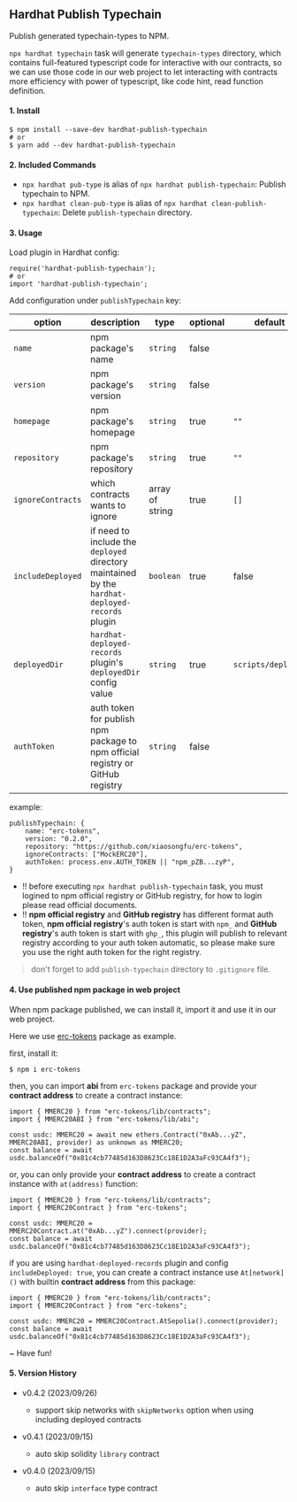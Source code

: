 ## Hardhat Publish Typechain

Publish generated typechain-types to NPM.

`npx hardhat typechain` task will generate `typechain-types` directory, which contains full-featured typescript code for interactive with our contracts, so we can use those code in our web project to let interacting with contracts more efficiency with power of typescript, like code hint, read function definition.

#### 1. Install

```
$ npm install --save-dev hardhat-publish-typechain
# or
$ yarn add --dev hardhat-publish-typechain
```

#### 2. Included Commands

- `npx hardhat pub-type` is alias of `npx hardhat publish-typechain`: Publish typechain to NPM.
- `npx hardhat clean-pub-type` is alias of `npx hardhat clean-publish-typechain`: Delete `publish-typechain` directory.

#### 3. Usage

Load plugin in Hardhat config:

```
require('hardhat-publish-typechain');
# or
import 'hardhat-publish-typechain';
```

Add configuration under `publishTypechain` key:

| option            | description                                                                                     | type            | optional | default            |
|-------------------|-------------------------------------------------------------------------------------------------|-----------------|----------|--------------------|
| `name`            | npm package's name                                                                              | `string`        | false    |                    |
| `version`         | npm package's version                                                                           | `string`        | false    |                    |
| `homepage`        | npm package's homepage                                                                          | `string`        | true     | `""`               |
| `repository`      | npm package's repository                                                                        | `string`        | true     | `""`               |
| `ignoreContracts` | which contracts wants to ignore                                                                 | array of string | true     | `[]`               |
| `includeDeployed` | if need to include the `deployed` directory maintained by the `hardhat-deployed-records` plugin | `boolean`       | true     | false              |
| `deployedDir`     | `hardhat-deployed-records` plugin's `deployedDir` config value                                  | `string`        | true     | `scripts/deployed` |
| `authToken`       | auth token for publish npm package to npm official registry or GitHub registry                  | `string`        | false    |                    |

example:

```
publishTypechain: {
    name: "erc-tokens",
    version: "0.2.0",
    repository: "https://github.com/xiaosongfu/erc-tokens",
    ignoreContracts: ["MockERC20"],
    authToken: process.env.AUTH_TOKEN || "npm_pZB...zyP",
}
```

* !! before executing `npx hardhat publish-typechain` task, you must logined to npm official registry or GitHub registry, for how to login please read official documents.
* !! **npm official registry** and **GitHub registry** has different format auth token, **npm official registry**'s auth token is start with `npm_` and **GitHub registry**'s auth token is start with `ghp_`, this plugin will publish to relevant registry according to your auth token automatic, so please make sure you use the right auth token for the right registry.

> don't forget to add `publish-typechain` directory to `.gitignore` file.

#### 4. Use published npm package in web project

When npm package published, we can install it, import it and use it in our web project.

Here we use [erc-tokens](https://www.npmjs.com/package/erc-tokens) package as example.

first, install it:

```
$ npm i erc-tokens
```

then, you can import **abi** from `erc-tokens` package and provide your **contract address** to create a contract instance:

```
import { MMERC20 } from "erc-tokens/lib/contracts";
import { MMERC20ABI } from "erc-tokens/lib/abi";

const usdc: MMERC20 = await new ethers.Contract("0xAb...yZ", MMERC20ABI, provider) as unknown as MMERC20;
const balance = await usdc.balanceOf("0x81c4cb77485d163D8623Cc18E1D2A3aFc93CA4f3");
```

or, you can only provide your **contract address** to create a contract instance with `at(address)` function:

```
import { MMERC20 } from "erc-tokens/lib/contracts";
import { MMERC20Contract } from "erc-tokens";

const usdc: MMERC20 = MMERC20Contract.at("0xAb...yZ").connect(provider);
const balance = await usdc.balanceOf("0x81c4cb77485d163D8623Cc18E1D2A3aFc93CA4f3");
```

if you are using `hardhat-deployed-records` plugin and config `includeDeployed: true`, you can create a contract instance use `At[network]()` with builtin **contract address** from this package:

```
import { MMERC20 } from "erc-tokens/lib/contracts";
import { MMERC20Contract } from "erc-tokens";

const usdc: MMERC20 = MMERC20Contract.AtSepolia().connect(provider);
const balance = await usdc.balanceOf("0x81c4cb77485d163D8623Cc18E1D2A3aFc93CA4f3");
```

~ Have fun!

#### 5. Version History

- v0.4.2 (2023/09/26)
  - support skip networks with `skipNetworks` option when using including deployed contracts

- v0.4.1 (2023/09/15)
  - auto skip solidity `library` contract

- v0.4.0 (2023/09/15)
    - auto skip `interface` type contract
